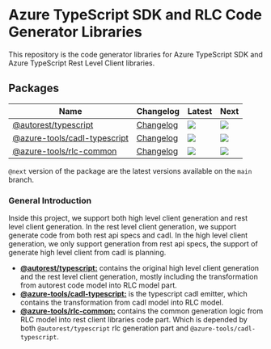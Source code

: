 # Azure TypeScript SDK and RLC Code Generator Libraries

This repository is the code generator libraries for Azure TypeScript SDK and Azure TypeScript Rest Level Client libraries.

## Packages

| Name                                                                        | Changelog                                    | Latest                                                                                                                                               | Next                                                                            |
| --------------------------------------------------------------------------- | -------------------------------------------- | ---------------------------------------------------------------------------------------------------------------------------------------------------- | ------------------------------------------------------------------------------- |
| [@autorest/typescript][autorest_typescript_src]                             | [Changelog][autorest_typescript_chg]               | [![](https://img.shields.io/npm/v/@autorest/typescript)](https://www.npmjs.com/package/@autorest/typescript)                             | ![](https://img.shields.io/npm/v/@autorest/typescript/next)               |
| [@azure-tools/cadl-typescript][cadl-typescript_src]                         | [Changelog][cadl-typescript_chg]             | [![](https://img.shields.io/npm/v/@azure-tools/cadl-typescript)](https://www.npmjs.com/package/@azure-tools/cadl-typescript)                         | ![](https://img.shields.io/npm/@azure-tools/cadl-azure-core/next)               |
| [@azure-tools/rlc-common][rlc-common_src]       | [Changelog][rlc-common_chg] | [![](https://img.shields.io/npm/v/@azure-tools/rlc-common)](https://www.npmjs.com/package/@azure-tools/rlc-common) | ![](https://img.shields.io/npm/@azure-tools/rlc-common/next)   |


[autorest_typescript_src]: packages/autorest.typescript/
[autorest_typescript_chg]: packages/autorest.typescript/CHANGELOG.md
[cadl-typescript_src]: packages/cadl-typescript
[cadl-typescript_chg]: packages/cadl-typescript/CHANGELOG.md
[rlc-common_src]: packages/rlc-common
[rlc-common_chg]: packages/rlc-common/CHANGELOG.md


`@next` version of the package are the latest versions available on the `main` branch.

### General Introduction

Inside this project, we support both high level client generation and rest level client generation. In the rest level client generation, we support generate code from both rest api specs and cadl. In the high level client generation, we only support generation from rest api specs, the support of generate high level client from cadl is planning.  

- [**@autorest/typescript:**](https://github.com/Azure/autorest.typescript/tree/main/packages/autorest.typescript) contains the original high level client generation and the rest level client generation, mostly including the transformation from autorest code model into RLC model part.
- [**@azure-tools/cadl-typescript:**](https://github.com/Azure/autorest.typescript/tree/main/packages/cadl-typescript) is the typescript cadl emitter, which contains the transformation from cadl model into RLC model.
- [**@azure-tools/rlc-common:**](https://github.com/Azure/autorest.typescript/tree/main/packages/rlc-common) contains the common generation logic from RLC model into rest client libraries code part. Which is depended by both `@autorest/typescript` rlc generation part and `@azure-tools/cadl-typescript`.

